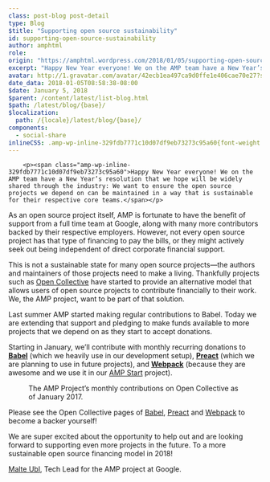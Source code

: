 ```yaml
---
class: post-blog post-detail
type: Blog
$title: "Supporting open source sustainability"
id: supporting-open-source-sustainability
author: amphtml
role: 
origin: "https://amphtml.wordpress.com/2018/01/05/supporting-open-source-sustainability/amp/"
excerpt: "Happy New Year everyone! We on the AMP team have a New Year’s resolution that we hope will be widely shared through the industry: We want to ensure the open source projects we depend on can be maintained in a way that is sustainable for their respective core teams. As an open source project itself, [&#8230;]"
avatar: http://1.gravatar.com/avatar/42ecb1ea497ca9d0ffe1e406cae70e27?s=96&d=identicon&r=G
date_data: 2018-01-05T08:58:38-08:00
$date: January 5, 2018
$parent: /content/latest/list-blog.html
$path: /latest/blog/{base}/
$localization:
  path: /{locale}/latest/blog/{base}/
components:
  - social-share
inlineCSS: .amp-wp-inline-329fdb7771c10d07df9eb73273c95a60{font-weight:400;}.amp-wp-inline-9a94cba46b6b54f17fd5e599ca3fd175{max-width:1334px;}
---
```


<div class="amp-wp-article-content">

		<p><span class="amp-wp-inline-329fdb7771c10d07df9eb73273c95a60">Happy New Year everyone! We on the AMP team have a New Year’s resolution that we hope will be widely shared through the industry: We want to ensure the open source projects we depend on can be maintained in a way that is sustainable for their respective core teams.</span></p>
<p><span class="amp-wp-inline-329fdb7771c10d07df9eb73273c95a60">As an open source project itself, AMP is fortunate to have the benefit of support from a full time team at Google, along with many more contributors backed by their respective employers. However, not every open source project has that type of financing to pay the bills, or they might actively seek out being independent of direct corporate financial support. </span></p>
<p><span class="amp-wp-inline-329fdb7771c10d07df9eb73273c95a60">This is not a sustainable state for many open source projects—the authors and maintainers of those projects need to make a living. Thankfully projects such as </span><a href="https://opencollective.com/"><span class="amp-wp-inline-329fdb7771c10d07df9eb73273c95a60">Open Collective</span></a><span class="amp-wp-inline-329fdb7771c10d07df9eb73273c95a60"> have started to provide an alternative model that allows users of open source projects to contribute financially to their work. We, the AMP project, want to be part of that solution.</span></p>
<p><span class="amp-wp-inline-329fdb7771c10d07df9eb73273c95a60">Last summer AMP started making regular contributions to Babel. Today we are extending that support and pledging to make funds available to more projects that we depend on as they start to accept donations.</span></p>
<p><span class="amp-wp-inline-329fdb7771c10d07df9eb73273c95a60">Starting in January, we’ll contribute with monthly recurring donations to </span><a href="https://babeljs.io/"><b>Babel</b></a><span class="amp-wp-inline-329fdb7771c10d07df9eb73273c95a60"> (which we heavily use in our development setup), </span><a href="https://preactjs.com/"><b>Preact</b></a><span class="amp-wp-inline-329fdb7771c10d07df9eb73273c95a60"> (which we are planning to use in future projects), and </span><a href="https://webpack.js.org/"><b>Webpack</b></a><span class="amp-wp-inline-329fdb7771c10d07df9eb73273c95a60"> (because they are awesome and we use it in our </span><a href="https://ampstart.com/"><span class="amp-wp-inline-329fdb7771c10d07df9eb73273c95a60">AMP Start</span></a><span class="amp-wp-inline-329fdb7771c10d07df9eb73273c95a60"> project).</span></p>
<figure data-shortcode="caption" id="attachment_1916" class="wp-caption alignnone amp-wp-inline-9a94cba46b6b54f17fd5e599ca3fd175"><amp-img class="alignnone size-full wp-image-1916 amp-wp-enforced-sizes" src="https://amphtml.files.wordpress.com/2018/01/screen-shot-2018-01-05-at-8-42-10-am.png?w=660" alt="Screen Shot 2018-01-05 at 8.42.10 AM" srcset="https://amphtml.files.wordpress.com/2018/01/screen-shot-2018-01-05-at-8-42-10-am.png?w=660 660w, https://amphtml.files.wordpress.com/2018/01/screen-shot-2018-01-05-at-8-42-10-am.png?w=1320 1320w, https://amphtml.files.wordpress.com/2018/01/screen-shot-2018-01-05-at-8-42-10-am.png?w=150 150w, https://amphtml.files.wordpress.com/2018/01/screen-shot-2018-01-05-at-8-42-10-am.png?w=300 300w, https://amphtml.files.wordpress.com/2018/01/screen-shot-2018-01-05-at-8-42-10-am.png?w=768 768w, https://amphtml.files.wordpress.com/2018/01/screen-shot-2018-01-05-at-8-42-10-am.png?w=1024 1024w" sizes="(min-width: 660px) 660px, 100vw" width="660" height="349"></amp-img><figcaption class="wp-caption-text">The AMP Project’s monthly contributions on Open Collective as of January 2017.</figcaption></figure><p><span class="amp-wp-inline-329fdb7771c10d07df9eb73273c95a60">Please see the Open Collective pages of </span><a href="https://opencollective.com/babel"><span class="amp-wp-inline-329fdb7771c10d07df9eb73273c95a60">Babel</span></a><span class="amp-wp-inline-329fdb7771c10d07df9eb73273c95a60">, </span><a href="https://opencollective.com/preact"><span class="amp-wp-inline-329fdb7771c10d07df9eb73273c95a60">Preact</span></a><span class="amp-wp-inline-329fdb7771c10d07df9eb73273c95a60"> and </span><a href="https://opencollective.com/webpack"><span class="amp-wp-inline-329fdb7771c10d07df9eb73273c95a60">Webpack</span></a><span class="amp-wp-inline-329fdb7771c10d07df9eb73273c95a60"> to become a backer yourself!</span></p>
<p><span class="amp-wp-inline-329fdb7771c10d07df9eb73273c95a60">We are super excited about the opportunity to help out and are looking forward to supporting even more projects in the future. To a more sustainable open source financing model in 2018!</span></p>
<p><span class="amp-wp-inline-329fdb7771c10d07df9eb73273c95a60"><a href="https://twitter.com/cramforce">Malte Ubl</a>, Tech Lead for the AMP project at Google.</span></p>
	</div>

	


</div>

